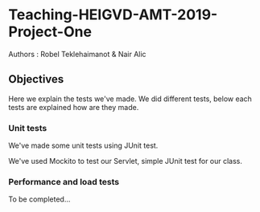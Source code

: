 # Teaching-HEIGVD-AMT-2019-Project-One

Authors : Robel Teklehaimanot & Nair Alic

## Objectives

Here we explain the tests we've made. We did different tests, below each tests are explained how are they made.

### **Unit tests**

We've made some unit tests using JUnit test. 

We've used Mockito to test our Servlet, simple JUnit test for our class.

### Performance and load tests

To be completed...

